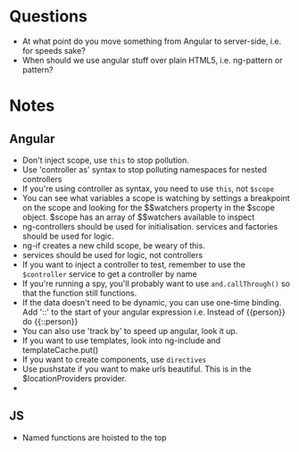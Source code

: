 # Questions

- At what point do you move something from Angular to server-side, i.e. for speeds sake?
- When should we use angular stuff over plain HTML5, i.e. ng-pattern or pattern?

# Notes

## Angular

- Don't inject scope, use `this` to stop pollution.
- Use 'controller as' syntax to stop polluting namespaces for nested controllers
- If you're using controller as syntax, you need to use `this`, not `$scope`
- You can see what variables a scope is watching by settings a breakpoint on the
scope and looking for the $$watchers property in the $scope object. $scope has an array
of $$watchers available to inspect
- ng-controllers should be used for initialisation. services and factories should be used for logic.
- ng-if creates a new child scope, be weary of this.
- services should be used for logic, not controllers
- If you want to inject a controller to test, remember to use the `$controller` service to get a controller by name
- If you're running a spy, you'll probably want to use `and.callThrough()` so that the function still functions.
- If the data doesn't need to be dynamic, you can use one-time binding. Add '::' to the start of your angular expression
i.e.
Instead of {{person}} do {{::person}}
- You can also use 'track by' to speed up angular, look it up.
- If you want to use templates, look into ng-include and templateCache.put()
- If you want to create components, use `directives`
- Use pushstate if you want to make urls beautiful. This is in the $locationProviders provider.
- 

## JS

- Named functions are hoisted to the top
